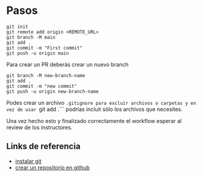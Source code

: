 # Pasos
```
git init
git remote add origin <REMOTE_URL>
git branch -M main
git add .
git commit -m "First commit"
git push -u origin main
```
Para crear un PR deberás crear un nuevo branch
```
git branch -M new-branch-name
git add .
git commit -m "new commit"
git push -u origin new-branch-name
```

Podes crear un archivo ```.gitignore para excluir archivos o carpetas y en vez de usar ```git add .``` podrías incluit sólo los archivos que necesites.

Una vez hecho esto y finalizado correctamente el workflow esperar al review de los instructores.

## Links de referencia
- [instalar git](https://github.com/git-guides/install-git)
- [crear un repositorio en github](https://docs.github.com/en/get-started/quickstart/create-a-repo)
